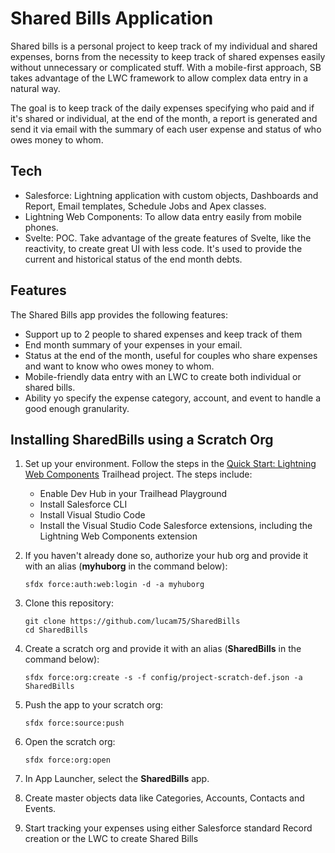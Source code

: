 # Shared Bills Application

Shared bills is a personal project to keep track of my individual and shared expenses, borns from the necessity to keep track of shared expenses easily without unnecessary or complicated stuff. With a mobile-first approach, SB takes advantage of the LWC framework to allow complex data entry in a natural way.

The goal is to keep track of the daily expenses specifying who paid and if it's shared or individual, at the end of the month, a report is generated and send it via email with the summary of each user expense and status of who owes money to whom.

## Tech
- Salesforce: Lightning application with custom objects, Dashboards and Report, Email templates, Schedule Jobs and Apex classes.
- Lightning Web Components: To allow data entry easily from mobile phones.
- Svelte: POC. Take advantage of the greate features of Svelte, like the reactivity, to create great UI with less code. It's used to provide the current and historical status of the end month debts.


## Features
The Shared Bills app provides the following features:

- Support up to 2 people to shared expenses and keep track of them
- End month summary of your expenses in your email.
- Status at the end of the month, useful for couples who share expenses and want to know who owes money to whom.
- Mobile-friendly data entry with an LWC to create both individual or shared bills.
- Ability yo specify the expense category, account, and event to handle a good enough granularity.


## Installing SharedBills using a Scratch Org

1. Set up your environment. Follow the steps in the [Quick Start: Lightning Web Components](https://trailhead.salesforce.com/content/learn/projects/quick-start-lightning-web-components/) Trailhead project. The steps include:

    - Enable Dev Hub in your Trailhead Playground
    - Install Salesforce CLI
    - Install Visual Studio Code
    - Install the Visual Studio Code Salesforce extensions, including the Lightning Web Components extension

1. If you haven't already done so, authorize your hub org and provide it with an alias (**myhuborg** in the command below):

    ```
    sfdx force:auth:web:login -d -a myhuborg
    ```

1. Clone this repository:

    ```
    git clone https://github.com/lucam75/SharedBills
    cd SharedBills
    ```

1. Create a scratch org and provide it with an alias (**SharedBills** in the command below):

    ```
    sfdx force:org:create -s -f config/project-scratch-def.json -a SharedBills
    ```

1. Push the app to your scratch org:

    ```
    sfdx force:source:push
    ```

1. Open the scratch org:

    ```
    sfdx force:org:open
    ```


1. In App Launcher, select the **SharedBills** app.
1. Create master objects data like Categories, Accounts, Contacts and Events.
1. Start tracking your expenses using either Salesforce standard Record creation or the LWC to create Shared Bills